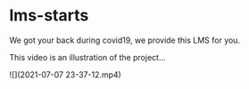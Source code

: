 # lms-starts
We got your back during covid19, we provide this LMS for you.

This video is an illustration of the project...

![](2021-07-07 23-37-12.mp4)
